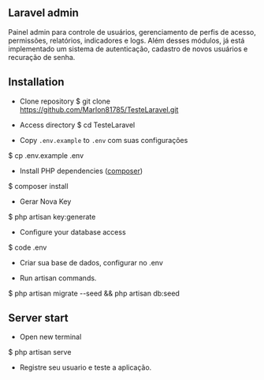 ## Laravel admin

Painel admin para controle de usuários, gerenciamento de perfis de acesso, permissões, relatórios, indicadores e logs.
Além desses módulos, já está implementado um sistema de autenticação, cadastro de novos usuários e recuração de senha.


## Installation

- Clone repository
$ git clone https://github.com/Marlon81785/TesteLaravel.git

- Access directory
$ cd TesteLaravel


- Copy `.env.example` to `.env` com suas configurações

$ cp .env.example .env


- Install PHP dependencies ([composer](http://getcomposer.org))

$ composer install


- Gerar Nova Key

$ php artisan key:generate


- Configure your database access

$ code .env

- Criar sua base de dados, configurar no .env


- Run artisan commands.

$ php artisan migrate --seed && php artisan db:seed


## Server start

- Open new terminal

$ php artisan serve

- Registre seu usuario e teste a aplicação.